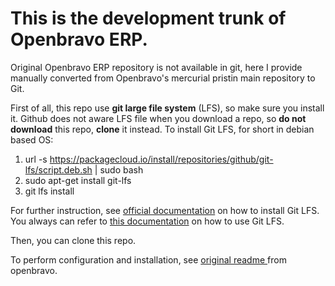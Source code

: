 # This is the development trunk of Openbravo ERP.

Original Openbravo ERP repository is not available in git, here I provide manually converted from Openbravo's mercurial pristin main repository to Git.

First of all, this repo use **git large file system** (LFS), so make sure you install it. Github does not aware LFS file when you download a repo, so **do not download** this repo, **clone** it instead. To install Git LFS, for short in debian based OS:

 1. url -s https://packagecloud.io/install/repositories/github/git-lfs/script.deb.sh | sudo bash
 2. sudo apt-get install git-lfs
 3. git lfs install

For further instruction, see [official documentation](https://github.com/git-lfs/git-lfs/wiki/Installation) on how to install Git LFS. You always can refer to [this documentation]([https://git-lfs.github.com/](https://git-lfs.github.com/)) on how to use Git LFS.

Then, you can clone this repo.

To perform configuration and installation, see [original readme ](README) from openbravo.
